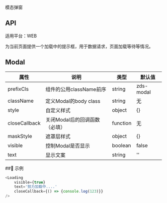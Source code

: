 模态弹窗

## API

适用平台：WEB

为当前页面提供一个加载中的提示框，用于数据请求，页面加载等待等情况。

## Modal

| 属性               | 说明                          | 类型                     | 默认值    |
| ------------------ | ----------------------------- | ------------------------ | --------- |
| prefixCls          | 组件的公用className前序       | string                   | zds-modal |
| className          | 定义Modal的body class         | string                   | 无        |
| style              | 自定义样式                    | object                   | {}        |
| closeCallback      | 关闭Modal后的回调函数（必填） | function                 | 无        |
| maskStyle          | 遮罩层样式                    | object                   | {}        |
| visible            | 控制Modal是否显示             | boolean                  | false     |
| text               | 显示文案                      | string | ''        |

## 示例

```js
<Loading
    visible={true}
    text='努力加载中....'
    closeCallback={() => {console.log(123)}}
/>
```
